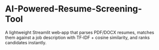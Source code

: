 # AI-Powered-Resume-Screening-Tool
A lightweight Streamlit web‑app that parses PDF/DOCX resumes, matches them against a job description with TF‑IDF + cosine similarity, and ranks candidates instantly.
